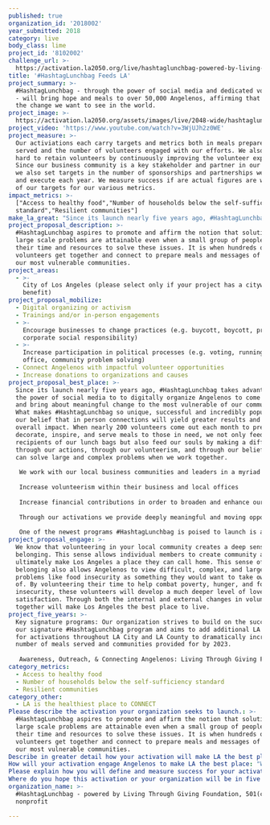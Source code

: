 ```yaml
---
published: true
organization_id: '2018002'
year_submitted: 2018
category: live
body_class: lime
project_id: '8102002'
challenge_url: >-
  https://activation.la2050.org/live/hashtaglunchbag-powered-by-living-through-giving-foundation-501c3-nonprofit/
title: '#HashtagLunchbag Feeds LA'
project_summary: >-
  #HashtagLunchbag - through the power of social media and dedicated volunteers
  - will bring hope and meals to over 50,000 Angelenos, affirming that we can be
  the change we want to see in the world.
project_image: >-
  https://activation.la2050.org/assets/images/live/2048-wide/hashtaglunchbag-powered-by-living-through-giving-foundation-501c3-nonprofit.jpg
project_video: 'https://www.youtube.com/watch?v=3WjUJh2z0WE'
project_measure: >-
  Our activiations each carry targets and metrics both in meals prepared and
  served and the number of volunteers engaged with our efforts. We also work
  hard to retain volunteers by continuously improving the volunteer experience.
  Since our business community is a key stakeholder and partner in our efforts,
  we also set targets in the number of sponsorships and partnerships we develop
  and execute each year. We measure success if are actual figures are within 90%
  of our targets for our various metrics.
impact_metrics: >-
  ["Access to healthy food","Number of households below the self-sufficiency
  standard","Resilient communities"]
make_la_great: "Since its launch nearly five years ago, #HashtagLunchbag takes advantage of the power of social media to to digitally organize Angelenos to come together and bring about meaningful change to the most vulnerable of our communities. What makes #HashtagLunchbag so unique, successful and incredibly popular is our belief that in person connections will yield greater results and greater overall impact. When nearly 200 volunteers come out each month to prepare, decorate, inspire, and serve meals to those in need, we not only feed the recipients of our lunch bags but also feed our souls by making a difference through our actions, through our volunteerism, and through our belief that we can solve large and complex problems when we work together.\r\n \r\n We work with our local business communities and leaders in a myriad of fields to bring awareness of the important work we perform. We provide businesses with a number of opportunities to engage in #HashtagLunchbag activations and encourage them to promote our efforts in alignment with their corporate social responsibilities. Such efforts are typically tied into two major elements:\r\n \r\n Increase volunteerism within their business and local offices\r\n \r\n Increase financial contributions in order to broaden and enhance our impact\r\n \r\n Through our activations we provide deeply meaningful and moving opportunities for volunteers to tackle large scale challenges like food insecurity. \r\n \r\n One of the newest programs #HashtagLunchbag is poised to launch is a voter registration component to increase voter turnout and participation within our volunteer groups. We believe that civic engagement is directly tied to an informed citizenry that is crucial in bringing about change to large scale and complex programs within our city and communities."
project_proposal_description: >-
  #HashtagLunchbag aspires to promote and affirm the notion that solutions to
  large scale problems are attainable even when a small group of people dedicate
  their time and resources to solve these issues. It is when hundreds of
  volunteers get together and connect to prepare meals and messages of hope to
  our most vulnerable communities.
project_areas:
  - >-
    City of Los Angeles (please select only if your project has a citywide
    benefit)
project_proposal_mobilize:
  - Digital organizing or activism
  - Trainings and/or in-person engagements
  - >-
    Encourage businesses to change practices (e.g. buycott, boycott, promote
    corporate social responsibility)
  - >-
    Increase participation in political processes (e.g. voting, running for
    office, community problem solving)
  - Connect Angelenos with impactful volunteer opportunities
  - Increase donations to organizations and causes
project_proposal_best_place: >-
  Since its launch nearly five years ago, #HashtagLunchbag takes advantage of
  the power of social media to to digitally organize Angelenos to come together
  and bring about meaningful change to the most vulnerable of our communities.
  What makes #HashtagLunchbag so unique, successful and incredibly popular is
  our belief that in person connections will yield greater results and greater
  overall impact. When nearly 200 volunteers come out each month to prepare,
  decorate, inspire, and serve meals to those in need, we not only feed the
  recipients of our lunch bags but also feed our souls by making a difference
  through our actions, through our volunteerism, and through our belief that we
  can solve large and complex problems when we work together.
   
   We work with our local business communities and leaders in a myriad of fields to bring awareness of the important work we perform. We provide businesses with a number of opportunities to engage in #HashtagLunchbag activations and encourage them to promote our efforts in alignment with their corporate social responsibilities. Such efforts are typically tied into two major elements:
   
   Increase volunteerism within their business and local offices
   
   Increase financial contributions in order to broaden and enhance our impact
   
   Through our activations we provide deeply meaningful and moving opportunities for volunteers to tackle large scale challenges like food insecurity. 
   
   One of the newest programs #HashtagLunchbag is poised to launch is a voter registration component to increase voter turnout and participation within our volunteer groups. We believe that civic engagement is directly tied to an informed citizenry that is crucial in bringing about change to large scale and complex programs within our city and communities.
project_proposal_engage: >-
  We know that volunteering in your local community creates a deep sense of
  belonging. This sense allows individual members to create community and
  ultimately make Los Angeles a place they can call home. This sense of
  belonging also allows Angelenos to view difficult, complex, and large scale
  problems like food insecurity as something they would want to take ownership
  of. By volunteering their time to help combat poverty, hunger, and food
  insecurity, these volunteers will develop a much deeper level of love and
  satisfaction. Through both the internal and external changes in volunteers, we
  together will make Los Angeles the best place to live.
project_five_years: >-
  Key signature programs: Our organization strives to build on the success of
  our signature #HashtagLunchbag program and aims to add additional LA locations
  for activations throughout LA City and LA County to dramatically increase the
  number of meals served and communities provided for by 2023.
   
   Awareness, Outreach, & Connecting Angelenos: Living Through Giving Foundation looks forward to enhance its current outreach and awareness strategies to increase the use of technology in order to deepen the engagement of Angelenos looking for ways to bring about change in their communities.
category_metrics:
  - Access to healthy food
  - Number of households below the self-sufficiency standard
  - Resilient communities
category_other:
  - LA is the healthiest place to CONNECT
Please describe the activation your organization seeks to launch.: >-
  #HashtagLunchbag aspires to promote and affirm the notion that solutions to
  large scale problems are attainable even when a small group of people dedicate
  their time and resources to solve these issues. It is when hundreds of
  volunteers get together and connect to prepare meals and messages of hope to
  our most vulnerable communities.
Describe in greater detail how your activation will make LA the best place?: "Since its launch nearly five years ago, #HashtagLunchbag takes advantage of the power of social media to to digitally organize Angelenos to come together and bring about meaningful change to the most vulnerable of our communities. What makes #HashtagLunchbag so unique, successful and incredibly popular is our belief that in person connections will yield greater results and greater overall impact. When nearly 200 volunteers come out each month to prepare, decorate, inspire, and serve meals to those in need, we not only feed the recipients of our lunch bags but also feed our souls by making a difference through our actions, through our volunteerism, and through  our belief that we can solve large and complex problems when we work together.\r\nWe work with our local business communities and leaders in a myriad of fields to bring awareness of the important work we perform. We provide businesses with a number of opportunities to engage in #HashtagLunchbag activations and encourage them to promote our efforts in alignment with their corporate social responsibilities. Such efforts are typically tied into two major elements:\r\nIncrease volunteerism within their business and local offices\r\nIncrease financial contributions in order to broaden and enhance our impact\r\nThrough our activations we provide deeply meaningful and moving opportunities for volunteers to tackle large scale challenges like food insecurity. \r\nOne of the newest programs #HashtagLunchbag is poised to launch is a voter registration component to increase voter turnout and participation within our volunteer groups. We believe that civic engagement is directly tied to an informed citizenry that is crucial in bringing about change to large scale and complex programs within our city and communities.  \r\n"
How will your activation engage Angelenos to make LA the best place: "We know that volunteering in your local community creates a deep sense of belonging. This sense allows individual members to create community and ultimately make Los Angeles a place they can call home. This sense of belonging also allows Angelenos to view difficult, complex, and large scale problems like food insecurity as something they would want to take ownership of. By volunteering their time to help combat poverty, hunger, and food insecurity, these volunteers will develop a much deeper level of love and satisfaction. Through both the internal and external changes in volunteers, we together will make Los Angeles the best place to live.\r\n"
Please explain how you will define and measure success for your activation.: "Our activiations each carry targets and metrics both in meals prepared and served and the number of volunteers engaged with our efforts. We also work hard to retain volunteers by continuously improving the volunteer experience. Since our business community is a key stakeholder and partner in our efforts, we also set targets in the number of sponsorships and partnerships we develop and execute each year. We measure success if are actual figures are within 90% of our targets for our various metrics. \r\n"
Where do you hope this activation or your organization will be in five years?: "Key signature programs: Our organization strives to build on the success of our signature #HashtagLunchbag program and aims to add additional LA locations for activations throughout LA City and LA County to dramatically increase the number of meals served and communities provided for by 2023.\r\nAwareness, Outreach, & Connecting Angelenos: Living Through Giving Foundation looks forward to enhance its current outreach and awareness strategies to increase the use of technology in order to deepen the engagement of Angelenos looking for ways to bring about change in their communities.  \r\n"
organization_name: >-
  #HashtagLunchbag - powered by Living Through Giving Foundation, 501(c)3
  nonprofit

---
```

